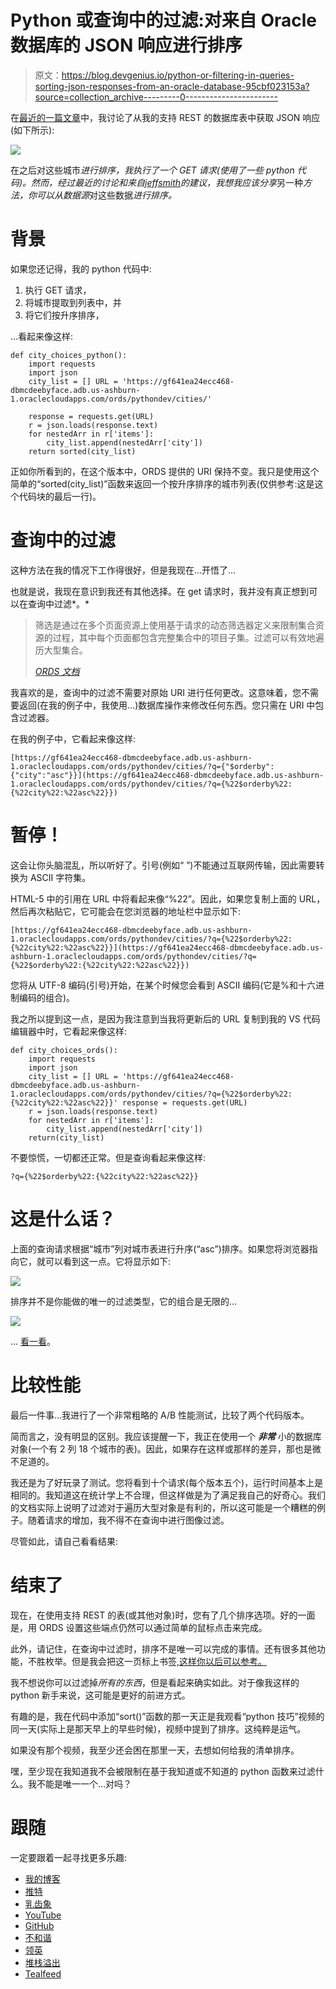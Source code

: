 # Python 或查询中的过滤:对来自 Oracle 数据库的 JSON 响应进行排序

> 原文：<https://blog.devgenius.io/python-or-filtering-in-queries-sorting-json-responses-from-an-oracle-database-95cbf023153a?source=collection_archive---------0----------------------->

在[最近的一篇文章](https://followthecoffee.com/wtforms-flask-oracle-rest-apis-ords/)中，我讨论了从我的支持 REST 的数据库表中获取 JSON 响应(如下所示):

![](img/b79d60fe5ba40c9866b092703f4a3eb8.png)

在之后对这些城市*进行排序，我执行了一个 GET 请求(使用了一些 python 代码)。然而，经过最近的讨论和来自[jeffsmith](https://www.thatjeffsmith.com/)的建议，我想我应该分享*另一种*方法，你可以从数据源*对这些数据*进行排序。*

# 背景

如果您还记得，我的 python 代码中:

1.  执行 GET 请求，
2.  将城市提取到列表中，并
3.  将它们按升序排序，

…看起来像这样:

```
def city_choices_python(): 
    import requests
    import json 
    city_list = [] URL = 'https://gf641ea24ecc468-dbmcdeebyface.adb.us-ashburn-1.oraclecloudapps.com/ords/pythondev/cities/'

    response = requests.get(URL)
    r = json.loads(response.text)
    for nestedArr in r['items']:
        city_list.append(nestedArr['city'])
    return sorted(city_list)
```

正如你所看到的，在这个版本中，ORDS 提供的 URI 保持不变。我只是使用这个简单的“sorted(city_list)”函数来返回一个按升序排序的城市列表(仅供参考:这是这个代码块的最后一行)。

# 查询中的过滤

这种方法在我的情况下工作得很好，但是我现在…开悟了…

也就是说，我现在意识到我还有其他选择。在 get 请求时，我并没有真正想到可以在查询中过滤*。*

> 筛选是通过在多个页面资源上使用基于请求的动态筛选器定义来限制集合资源的过程，其中每个页面都包含完整集合中的项目子集。过滤可以有效地遍历大型集合。
> 
> [*ORDS 文档*](https://docs.oracle.com/en/database/oracle/oracle-rest-data-services/19.2/aelig/developing-REST-applications.html#GUID-091748F8-3D14-402B-9310-25E6A9116B47)

我喜欢的是，查询中的过滤不需要对原始 URI 进行任何更改。这意味着，您不需要返回(在我的例子中，我使用…)数据库操作来修改任何东西。您只需在 URI 中包含过滤器。

在我的例子中，它看起来像这样:

```
[https://gf641ea24ecc468-dbmcdeebyface.adb.us-ashburn-1.oraclecloudapps.com/ords/pythondev/cities/?q={"$orderby":{"city":"asc"}}](https://gf641ea24ecc468-dbmcdeebyface.adb.us-ashburn-1.oraclecloudapps.com/ords/pythondev/cities/?q={%22$orderby%22:{%22city%22:%22asc%22}})
```

# 暂停！

这会让你头脑混乱，所以听好了。引号(例如“
”)不能通过互联网传输，因此需要转换为 ASCII 字符集。

HTML-5 中的引用在 URL 中将看起来像“%22”。因此，如果您复制上面的 URL，然后再次粘贴它，它可能会在您浏览器的地址栏中显示如下:

```
[https://gf641ea24ecc468-dbmcdeebyface.adb.us-ashburn-1.oraclecloudapps.com/ords/pythondev/cities/?q={%22$orderby%22:{%22city%22:%22asc%22}}](https://gf641ea24ecc468-dbmcdeebyface.adb.us-ashburn-1.oraclecloudapps.com/ords/pythondev/cities/?q={%22$orderby%22:{%22city%22:%22asc%22}})
```

您将从 UTF-8 编码(引号)开始，在某个时候您会看到 ASCII 编码(它是%和十六进制编码的组合)。

我之所以提到这一点，是因为我注意到当我将更新后的 URL 复制到我的 VS 代码编辑器中时，它看起来像这样:

```
def city_choices_ords(): 
    import requests
    import json 
    city_list = [] URL = 'https://gf641ea24ecc468-dbmcdeebyface.adb.us-ashburn-1.oraclecloudapps.com/ords/pythondev/cities/?q={%22$orderby%22:{%22city%22:%22asc%22}}' response = requests.get(URL)
    r = json.loads(response.text)
    for nestedArr in r['items']:
        city_list.append(nestedArr['city'])
    return(city_list)
```

不要惊慌，一切都还正常。但是查询看起来像这样:

```
?q={%22$orderby%22:{%22city%22:%22asc%22}}
```

# 这是什么话？

上面的查询请求根据“城市”列对城市表进行升序(“asc”)排序。如果您将浏览器指向它，就可以看到这一点。它将显示如下:

![](img/b0e084f8d32e6875867149e50bdd583d.png)

排序并不是你能做的唯一的过滤类型，它的组合是无限的…

![](img/82e0d9e23f835acc4dccedbafdc8c36f.png)

… [看一看](https://docs.oracle.com/en/database/oracle/oracle-rest-data-services/18.3/aelig/developing-REST-applications.html#GUID-091748F8-3D14-402B-9310-25E6A9116B47)。

# 比较性能

最后一件事…我进行了一个非常粗略的 A/B 性能测试，比较了两个代码版本。

简而言之，没有明显的区别。我应该提醒一下，我正在使用一个 ***非常*** 小的数据库对象(一个有 2 列 18 个城市的表)。因此，如果存在这样或那样的差异，那也是微不足道的。

我还是为了好玩录了测试。您将看到十个请求(每个版本五个)，运行时间基本上是相同的。我知道这在统计学上不合理，但这样做是为了满足我自己的好奇心。我们的文档实际上说明了过滤对于遍历大型对象是有利的，所以这可能是一个糟糕的例子。随着请求的增加，我不得不在查询中进行图像过滤。

尽管如此，请自己看看结果:

# 结束了

现在，在使用支持 REST 的表(或其他对象)时，您有了几个排序选项。好的一面是，用 ORDS 设置这些端点仍然可以通过简单的鼠标点击来完成。

此外，请记住，在查询中过滤时，排序不是唯一可以完成的事情。还有很多其他功能，不胜枚举。但是我会把这一页标上书签[,这样你以后可以参考。](https://docs.oracle.com/en/database/oracle/oracle-rest-data-services/19.2/aelig/developing-REST-applications.html#GUID-091748F8-3D14-402B-9310-25E6A9116B47)

我不想说你可以过滤掉*所有的东西*，但是看起来确实如此。对于像我这样的 python 新手来说，这可能是更好的前进方式。

有趣的是，我在代码中添加“sort()”函数的那一天正是我观看“python 技巧”视频的同一天(实际上是那天早上的早些时候)，视频中提到了排序。这纯粹是运气。

如果没有那个视频，我至少还会困在那里一天，去想如何给我的清单排序。

嘿，至少现在我知道我不会被限制在基于我知道或不知道的 python 函数来过滤什么。我不能是唯一一个…对吗？

# 跟随

一定要跟着一起寻找更多乐趣:

*   [我的博客](https://followthecoffee.com/)
*   [推特](https://twitter.com/chrishoina%29)
*   [乳齿象](https://mastodon.technology/web/@chrishoina)
*   [YouTube](https://www.youtube.com/user/chrishoina/)
*   [GitHub](https://github.com/chrishoina)
*   [不和谐](https://discord.gg/seYeAPgq9E)
*   [领英](https://www.linkedin.com/in/chrishoina/)
*   [堆栈溢出](https://stackoverflow.com/users/9552864/chris-hoina)
*   [Tealfeed](https://tealfeed.com/chrishoina)